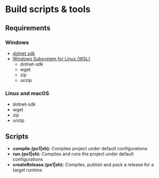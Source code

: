 # Build scripts & tools

## Requirements

### Windows

- [dotnet sdk](https://dotnet.microsoft.com/en-us/download)
- [Windows Subsystem for Linux (WSL)](https://docs.microsoft.com/en-us/windows/wsl/about)
  - dotnet-sdk
  - wget
  - zip
  - unzip

### Linux and macOS

- dotnet-sdk
- wget
- zip
- unzip 


## Scripts

- **compile.(ps1|sh):** Compiles project under default configurations
- **run.(ps1|sh):** Compiles and runs the project under default configurations
- **createRelease.(ps1|sh):** Compiles, publish and pack a release for a target runtime
